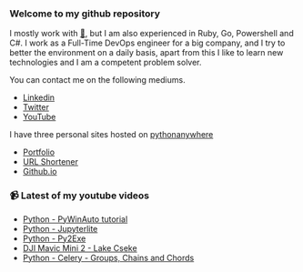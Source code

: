 ### Welcome to my github repository

I mostly work with [:snake:](https://www.python.org/), but I am also experienced in Ruby, Go, Powershell and C#. I work as a Full-Time DevOps engineer for a big company, and I try to better the environment on a daily basis, apart from this I like to learn new technologies and I am a competent problem solver.

You can contact me on the following mediums.
- [Linkedin](https://www.linkedin.com/in/r3ap3rpy)
- [Twitter](https://twitter.com/r3ap3rpy)
- [YouTube](https://www.youtube.com/channel/UC1qkMXH8d2I9DDAtBSeEHqg)

I have three personal sites hosted on [pythonanywhere](https://www.pythonanywhere.com/)
- [Portfolio](http://r3ap3rpy.pythonanywhere.com/)
- [URL Shortener](http://shortenpy.pythonanywhere.com/)
- [Github.io](https://r3ap3rpy.github.io/)

### :video_camera: Latest of my youtube videos
<!-- YOUTUBE:START -->
- [Python - PyWinAuto tutorial](https://www.youtube.com/watch?v=29yKuQYejOQ)
- [Python - Jupyterlite](https://www.youtube.com/watch?v=taHjtjRxIt8)
- [Python - Py2Exe](https://www.youtube.com/watch?v=rFKBnh1W-v0)
- [DJI Mavic Mini 2 - Lake Cseke](https://www.youtube.com/watch?v=N8yO8Vo3CFg)
- [Python - Celery - Groups, Chains and Chords](https://www.youtube.com/watch?v=FAkxzuQLMB0)
<!-- YOUTUBE:END -->

